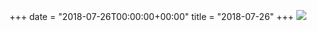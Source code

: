 +++
date = "2018-07-26T00:00:00+00:00"
title = "2018-07-26"
+++
<img class="img-fluid" src="/2018-07-26.jpg" />
